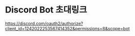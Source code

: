 # Discord Bot 초대링크

https://discord.com/oauth2/authorize?client_id=1242022253567414352&permissions=8&scope=bot

